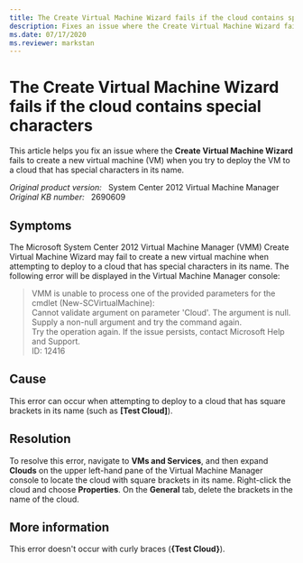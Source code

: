 ```yaml
---
title: The Create Virtual Machine Wizard fails if the cloud contains special characters
description: Fixes an issue where the Create Virtual Machine Wizard fails when you try to deploy the new VM to a cloud that has special characters in its name.
ms.date: 07/17/2020
ms.reviewer: markstan
---
```

# The Create Virtual Machine Wizard fails if the cloud contains special characters

This article helps you fix an issue where the **Create Virtual Machine Wizard** fails to create a new virtual machine (VM) when you try to deploy the VM to a cloud that has special characters in its name.

_Original product version:_ &nbsp; System Center 2012 Virtual Machine Manager  
_Original KB number:_ &nbsp; 2690609

## Symptoms

The Microsoft System Center 2012 Virtual Machine Manager (VMM) Create Virtual Machine Wizard may fail to create a new virtual machine when attempting to deploy to a cloud that has special characters in its name. The following error will be displayed in the Virtual Machine Manager console:

> VMM is unable to process one of the provided parameters for the cmdlet (New-SCVirtualMachine):  
> Cannot validate argument on parameter 'Cloud'. The argument is null. Supply a non-null argument and try the command again.  
> Try the operation again. If the issue persists, contact Microsoft Help and Support.  
> ID: 12416

## Cause

This error can occur when attempting to deploy to a cloud that has square brackets in its name (such as **[Test Cloud]**).

## Resolution

To resolve this error, navigate to **VMs and Services**, and then expand **Clouds** on the upper left-hand pane of the Virtual Machine Manager console to locate the cloud with square brackets in its name. Right-click the cloud and choose **Properties**. On the **General** tab, delete the brackets in the name of the cloud.

## More information

This error doesn't occur with curly braces (**{Test Cloud}**).
